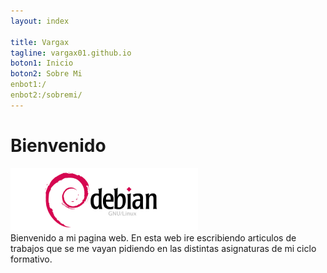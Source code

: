 ```yaml
---
layout: index

title: Vargax	
tagline: vargax01.github.io
boton1: Inicio
boton2: Sobre Mi
enbot1:/
enbot2:/sobremi/
---
```


# Bienvenido
![debian](./img/debian_logo.png)
<br>
Bienvenido a mi pagina web. En esta web ire escribiendo articulos de trabajos que se 
me vayan pidiendo en las distintas  asignaturas  de mi ciclo formativo.

